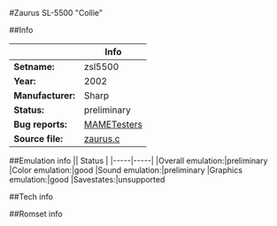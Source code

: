#Zaurus SL-5500 "Collie"

##Info

||Info|
|-----|-----|
|**Setname:**|zsl5500
|**Year:**|2002
|**Manufacturer:**|Sharp
|**Status:**|preliminary
|**Bug reports:**|[MAMETesters](http://mametesters.org/view_all_set.php?type=1&temporary=y&search=zaurus.c)
|**Source file:**|[zaurus.c](https://github.com/mamedev/mame/blob/master/src/mess/drivers/zaurus.c)

##Emulation info
|| Status |
|-----|-----|
|Overall emulation:|preliminary
|Color emulation:|good
|Sound emulation:|preliminary
|Graphics emulation:|good
|Savestates:|unsupported

##Tech info

##Romset info

<!--- START OF EDITED COMMENT DO NOT TOUCH TEXT ABOVE-->
